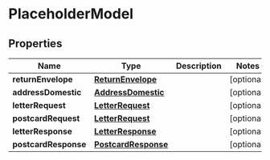 

# PlaceholderModel


## Properties

Name | Type | Description | Notes
------------ | ------------- | ------------- | -------------
**returnEnvelope** | [**ReturnEnvelope**](ReturnEnvelope.md) |  |  [optional]
**addressDomestic** | [**AddressDomestic**](AddressDomestic.md) |  |  [optional]
**letterRequest** | [**LetterRequest**](LetterRequest.md) |  |  [optional]
**postcardRequest** | [**LetterRequest**](LetterRequest.md) |  |  [optional]
**letterResponse** | [**LetterResponse**](LetterResponse.md) |  |  [optional]
**postcardResponse** | [**PostcardResponse**](PostcardResponse.md) |  |  [optional]



